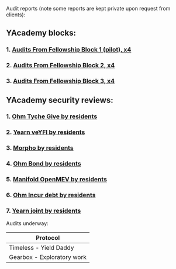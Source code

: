 Audit reports (note some reports are kept private upon request from clients):

## YAcademy blocks:
### 1. [Audits From Fellowship Block 1 (pilot), x4](https://github.com/yacademy/audits/tree/main/block_000)
### 2. [Audits From Fellowship Block 2, x4](https://github.com/yacademy/audits/tree/main/block_001)
### 3. [Audits From Fellowship Block 3, x4](https://github.com/yacademy/audits/tree/main/block_002)

## YAcademy security reviews:
### 1. [Ohm Tyche Give by residents](https://github.com/yacademy/audits/tree/main/Olympus_DAO/Tyche_OlympusGive.pdf)
### 2. [Yearn veYFI by residents](https://github.com/yacademy/audits/blob/main/Yearn/yAcademy_veYFI_review.pdf)
### 3. [Morpho by residents](https://github.com/yacademy/audits/blob/main/Morpho/yAcademy_morpho_review.pdf)
### 4. [Ohm Bond by residents](https://github.com/yacademy/audits/blob/main/Olympus_DAO/yAcademy_ohm_bond_review.pdf)
### 5. [Manifold OpenMEV by residents](https://github.com/yacademy/audits/blob/main/Manifold/yAcademy_OpenMEV_review.pdf)
### 6. [Ohm Incur debt by residents](https://github.com/yacademy/audits/blob/main/Olympus_DAO/yAcademy_Ohm_IncurDebt_review.pdf)
### 7. [Yearn joint by residents](https://github.com/yacademy/audits/blob/main/Yearn/yAcademy_joint_strategy_review.pdf)

Audits underway:

|Protocol|
|--------|
|Timeless - Yield Daddy|
|Gearbox - Exploratory work|
